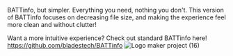 BATTinfo, but simpler. Everything you need, nothing you don't.
This version of BATTinfo focuses on decreasing file size, and making the experience feel more clean and without clutter!

Want a more intuitive experience? Check out standard BATTinfo here! https://github.com/bladestech/BATTinfo
![Logo maker project (16)](https://github.com/user-attachments/assets/1e2a438e-fef2-4a35-bac5-fd40fad2c85f)
